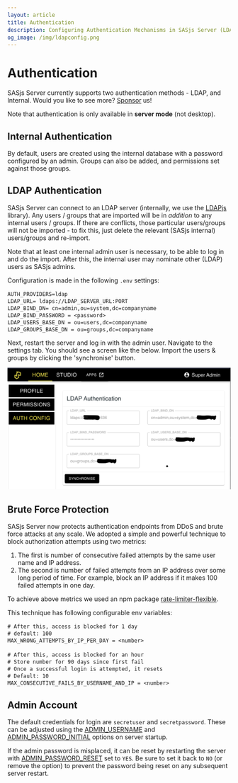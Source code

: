 ```yaml
---
layout: article
title: Authentication
description: Configuring Authentication Mechanisms in SASjs Server (LDAP and Internal)
og_image: /img/ldapconfig.png
---
```


# Authentication

SASjs Server currently supports two authentication methods - LDAP, and Internal.  Would you like to see more?  [Sponsor](https://github.com/sponsors/sasjs) us!

Note that authentication is only available in **server mode** (not desktop).

## Internal Authentication

By default, users are created using the internal database with a password configured by an admin.  Groups can also be added, and permissions set against those groups.

## LDAP Authentication

SASjs Server can connect to an LDAP server (internally, we use the [LDAPjs](http://ldapjs.org/client.html) library).  Any users / groups that are imported will be in _addition_ to any internal users / groups.  If there are conflicts, those particular users/groups will not be imported - to fix this, just delete the relevant (SASjs internal) users/groups and re-import.

Note that at least one internal admin user is necessary, to be able to log in and do the import.  After this, the internal user may nominate other (LDAP) users as SASjs admins.

Configuration is made in the following `.env` settings:

```
AUTH_PROVIDERS=ldap
LDAP_URL= ldaps://LDAP_SERVER_URL:PORT
LDAP_BIND_DN= cn=admin,ou=system,dc=companyname
LDAP_BIND_PASSWORD = <password>
LDAP_USERS_BASE_DN = ou=users,dc=companyname
LDAP_GROUPS_BASE_DN = ou=groups,dc=companyname
```

Next, restart the server and log in with the admin user. Navigate to the settings tab.  You should see a screen like the below.  Import the users & groups by clicking the 'synchronise' button.

![LDAP in SASjs](img/ldapconfig.png)

## Brute Force Protection

SASjs Server now protects authentication endpoints from DDoS and brute force attacks at any scale. We adopted a simple and powerful technique to block authorization attempts using two metrics:

1. The first is number of consecutive failed attempts by the same user name and IP address.
2. The second is number of failed attempts from an IP address over some long period of time. For example, block an IP address if it makes 100 failed attempts in one day.

To achieve above metrics we used an npm package [rate-limiter-flexible](https://www.npmjs.com/package/rate-limiter-flexible).

This technique has following configurable env variables:

```
# After this, access is blocked for 1 day
# default: 100
MAX_WRONG_ATTEMPTS_BY_IP_PER_DAY = <number>

# After this, access is blocked for an hour
# Store number for 90 days since first fail
# Once a successful login is attempted, it resets
# Default: 10
MAX_CONSECUTIVE_FAILS_BY_USERNAME_AND_IP = <number>
```

## Admin Account

The default credentials for login are `secretuser` and `secretpassword`.  These can be adjusted using the [ADMIN_USERNAME](/settings/#admin_username) and [ADMIN_PASSWORD_INITIAL](/settings/#admin_password_initial) options on server startup.  

If the admin password is misplaced, it can be reset by restarting the server with [ADMIN_PASSWORD_RESET](/settings/#admin_password_reset) set to `YES`.  Be sure to set it back to `NO` (or remove the option) to prevent the password being reset on any subsequent server restart.
